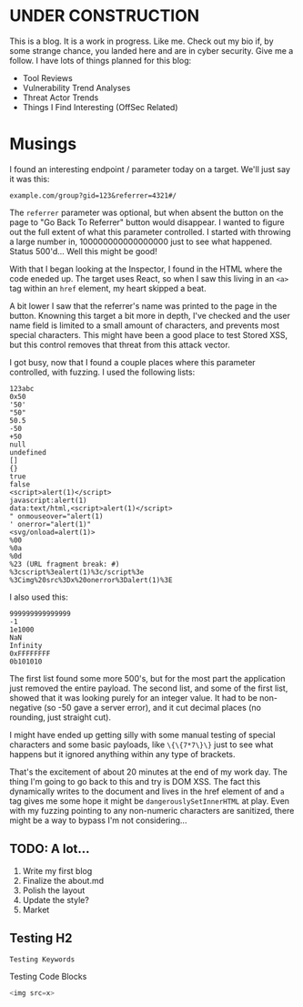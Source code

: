 # UNDER CONSTRUCTION

This is a blog.  It is a work in progress.  Like me.  Check out my bio if, by some strange chance, you landed here and are in cyber security.  Give me a follow.  I have lots of things planned for this blog:

+ Tool Reviews
+ Vulnerability Trend Analyses
+ Threat Actor Trends
+ Things I Find Interesting (OffSec Related)

# Musings

I found an interesting endpoint / parameter today on a target.  We'll just say it was this:

`example.com/group?gid=123&referrer=4321#/`

The `referrer` parameter was optional, but when absent the button on the page to "Go Back To Referrer" button would disappear.  I wanted to figure out the full extent of what this parameter controlled.  I started with throwing a large number in, 100000000000000000 just to see what happened.  Status 500'd... Well this might be good!

With that I began looking at the Inspector, I found in the HTML where the code eneded up.  The target uses React, so when I saw this living in an `<a>` tag within an `href` element, my heart skipped a beat.

A bit lower I saw that the referrer's name was printed to the page in the button.  Knowning this target a bit more in depth, I've checked and the user name field is limited to a small amount of characters, and prevents most special characters.  This might have been a good place to test Stored XSS, but this control removes that threat from this attack vector.

I got busy, now that I found a couple places where this parameter controlled, with fuzzing.  I used the following lists:

~~~
123abc
0x50
'50'
"50"
50.5
-50
+50
null
undefined
[]
{}
true
false
<script>alert(1)</script>
javascript:alert(1)
data:text/html,<script>alert(1)</script>
" onmouseover="alert(1)
' onerror="alert(1)"
<svg/onload=alert(1)>
%00
%0a
%0d
%23 (URL fragment break: #)
%3cscript%3ealert(1)%3c/script%3e
%3Cimg%20src%3Dx%20onerror%3Dalert(1)%3E
~~~

I also used this:
~~~
999999999999999
-1
1e1000
NaN
Infinity
0xFFFFFFFF
0b101010
~~~

The first list found some more 500's, but for the most part the application just removed the entire payload.  The second list, and some of the first list, showed that it was looking purely for an integer value.  It had to be non-negative (so -50 gave a server error), and it cut decimal places (no rounding, just straight cut).

I might have ended up getting silly with some manual testing of special characters and some basic payloads, like `\{\{7*7\}\}` just to see what happens but it ignored anything within any type of brackets.

That's the excitement of about 20 minutes at the end of my work day.  The thing I'm going to go back to this and try is DOM XSS.  The fact this dynamically writes to the document and lives in the href element of and `a` tag gives me some hope it might be `dangerouslySetInnerHTML` at play.  Even with my fuzzing pointing to any non-numeric characters are sanitized, there might be a way to bypass I'm not considering...

## TODO: A lot...
1. Write my first blog
2. Finalize the about.md
3. Polish the layout
4. Update the style?
5. Market

<h2>Testing H2</h2>

`Testing Keywords`

Testing Code Blocks
~~~js
<img src=x>
~~~
